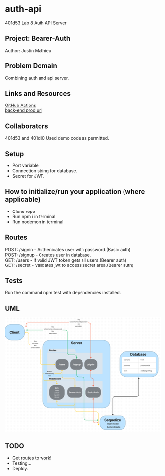 # auth-api

401d53 Lab 8 Auth API Server

## Project: Bearer-Auth

Author: Justin Mathieu

## Problem Domain

Combining auth and api server.

## Links and Resources

[GitHub Actions]()  
[back-end prod url]()  

## Collaborators

401d53 and 401d10 Used demo code as permitted.

## Setup

- Port variable
- Connection string for database.
- Secret for JWT.

## How to initialize/run your application (where applicable)

- Clone repo
- Run npm i in terminal
- Run nodemon in terminal

## Routes

POST: /signin - Authenicates user with password.(Basic auth)  
POST: /signup - Creates user in database.  
GET: /users - If valid JWT token gets all users.(Bearer auth)  
GET: /secret - Validates jwt to access secret area.(Bearer auth)  

## Tests

Run the command npm test with dependencies installed.

## UML

![UML](./assets/Lab08UML.png)

## TODO

- Get routes to work!
- Testing...
- Deploy.
